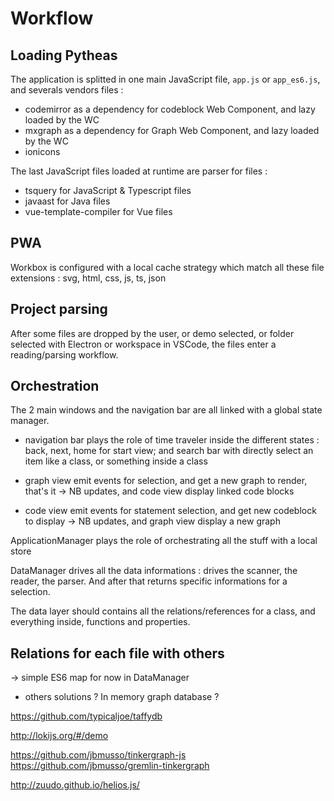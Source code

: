 # Workflow

## Loading Pytheas

The application is splitted in one main JavaScript file, `app.js` or `app_es6.js`, and severals vendors files :

-   codemirror as a dependency for codeblock Web Component, and lazy loaded by the WC
-   mxgraph as a dependency for Graph Web Component, and lazy loaded by the WC
-   ionicons

The last JavaScript files loaded at runtime are parser for files :

-   tsquery for JavaScript & Typescript files
-   javaast for Java files
-   vue-template-compiler for Vue files

## PWA

Workbox is configured with a local cache strategy which match all these file extensions : svg, html, css, js, ts, json

## Project parsing

After some files are dropped by the user, or demo selected, or folder selected with Electron or workspace in VSCode, the files enter a reading/parsing workflow.

## Orchestration

The 2 main windows and the navigation bar are all linked with a global state manager.

-   navigation bar plays the role of time traveler inside the different states : back, next, home for start view; and search bar with directly select an item like a class, or something inside a class

-   graph view emit events for selection, and get a new graph to render, that's it -> NB updates, and code view display linked code blocks

-   code view emit events for statement selection, and get new codeblock to display -> NB updates, and graph view display a new graph

ApplicationManager plays the role of orchestrating all the stuff with a local store

DataManager drives all the data informations : drives the scanner, the reader, the parser. And after that returns specific informations for a selection.

The data layer should contains all the relations/references for a class, and everything inside, functions and properties.

## Relations for each file with others

-> simple ES6 map for now in DataManager

-   others solutions ? In memory graph database ?

https://github.com/typicaljoe/taffydb

http://lokijs.org/#/demo

https://github.com/jbmusso/tinkergraph-js
https://github.com/jbmusso/gremlin-tinkergraph

http://zuudo.github.io/helios.js/
